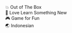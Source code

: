 :boom: Out of The Box <br>
:star2: Love Learn Something New <br>
 :video_game: Game for Fun <br>
 :earth_asia: Indonesian

